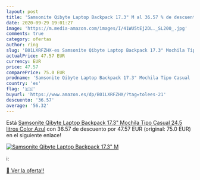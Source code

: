 ```yaml
---
layout: post
title: 'Samsonite Qibyte Laptop Backpack 17.3" M al 36.57 % de descuento'
date: 2020-09-29 19:01:27
image: 'https://m.media-amazon.com/images/I/41WU5tEj2DL._SL200_.jpg'
comments: true
category: ofertas
author: ring
slug: 'B01LXRFZHX-es Samsonite Qibyte Laptop Backpack 17.3" Mochila Tipo Casual  24.5 litros  Color Azul'
actualPrice: 47.57 EUR
currency: EUR
price: 47.57
comparePrice: 75.0 EUR
prodname: 'Samsonite Qibyte Laptop Backpack 17.3" Mochila Tipo Casual  24.5 litros  Color Azul'
country: 'es'
flag: '🇪🇸'
buyurl: 'https://www.amazon.es/dp/B01LXRFZHX/?tag=tolees-21'
descuento: '36.57'
average: '56.32'
---
```


Está [Samsonite Qibyte Laptop Backpack 17.3" Mochila Tipo Casual  24.5 litros  Color Azul](https://www.amazon.es/dp/B01LXRFZHX/?tag=tolees-21) con 36.57 de descuento por 47.57 EUR (original: 75.0 EUR) en el siguiente enlace!

[![Samsonite Qibyte Laptop Backpack 17.3" M](https://m.media-amazon.com/images/I/41WU5tEj2DL._SL200_.jpg)](https://www.amazon.es/dp/B01LXRFZHX/?tag=tolees-21)

ℹ️:


[🛒 Ver la oferta!!](https://www.amazon.es/dp/B01LXRFZHX/?tag=tolees-21)
